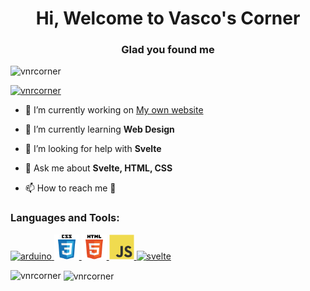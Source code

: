 <h1 align="center">Hi, Welcome to Vasco's Corner</h1>
<h3 align="center">Glad you found me</h3>

<p align="left"> <img src="https://komarev.com/ghpvc/?username=vnrcorner&label=Profile%20views&color=0e75b6&style=flat" alt="vnrcorner" /> </p>

<p align="left"> <a href="https://github.com/ryo-ma/github-profile-trophy"><img src="https://github-profile-trophy.vercel.app/?username=vnrcorner" alt="vnrcorner" /></a> </p>

- 🔭 I’m currently working on [My own website](👀)

- 🌱 I’m currently learning **Web Design**

- 🤝 I’m looking for help with **Svelte**

- 💬 Ask me about **Svelte, HTML, CSS**

- 📫 How to reach me **👀**

<h3 align="left">Languages and Tools:</h3>
<p align="left"> <a href="https://www.arduino.cc/" target="_blank" rel="noreferrer"> <img src="https://cdn.worldvectorlogo.com/logos/arduino-1.svg" alt="arduino" width="40" height="40"/> </a> <a href="https://www.w3schools.com/css/" target="_blank" rel="noreferrer"> <img src="https://raw.githubusercontent.com/devicons/devicon/master/icons/css3/css3-original-wordmark.svg" alt="css3" width="40" height="40"/> </a> <a href="https://www.w3.org/html/" target="_blank" rel="noreferrer"> <img src="https://raw.githubusercontent.com/devicons/devicon/master/icons/html5/html5-original-wordmark.svg" alt="html5" width="40" height="40"/> </a> <a href="https://developer.mozilla.org/en-US/docs/Web/JavaScript" target="_blank" rel="noreferrer"> <img src="https://raw.githubusercontent.com/devicons/devicon/master/icons/javascript/javascript-original.svg" alt="javascript" width="40" height="40"/> </a> <a href="https://svelte.dev" target="_blank" rel="noreferrer"> <img src="https://upload.wikimedia.org/wikipedia/commons/1/1b/Svelte_Logo.svg" alt="svelte" width="40" height="40"/> </a> </p>

<p><img align="left" src="https://github-readme-stats.vercel.app/api/top-langs?username=vnrcorner&show_icons=true&locale=en&layout=compact" alt="vnrcorner" /></p>

<p>&nbsp;<img align="center" src="https://github-readme-stats.vercel.app/api?username=vnrcorner&show_icons=true&locale=en" alt="vnrcorner" /></p>
